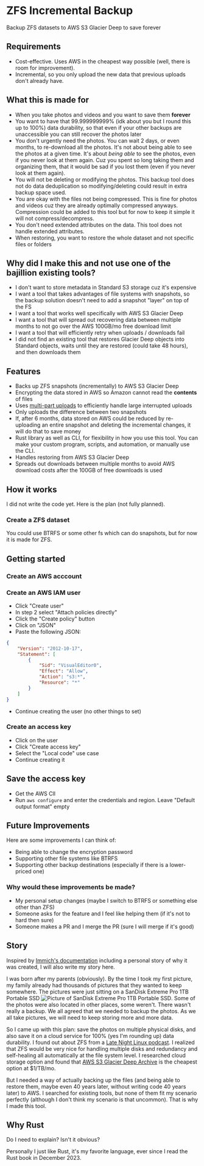 # ZFS Incremental Backup
Backup ZFS datasets to AWS S3 Glacier Deep to save forever

## Requirements
- Cost-effective. Uses AWS in the cheapest way possible (well, there is room for improvement).
- Incremental, so you only upload the new data that previous uploads don't already have.

## What this is made for
- When you take photos and videos and you want to save them **forever**
- You want to have that 99.999999999% (idk about you but I round this up to 100%) data durability, so that even if your other backups are unaccessible you can still recover the photos later
- You don't urgently need the photos. You can wait 2 days, or even months, to re-download all the photos. It's not about being able to see the photos at a given time. It's about *being able* to see the photos, even if you never look at them again. Cuz you spent so long taking them and organizing them, that it would be sad if you lost them (even if you never look at them again).
- You will not be deleting or modifying the photos. This backup tool does not do data deduplication so modifying/deleting could result in extra backup space used.
- You are okay with the files not being compressed. This is fine for photos and videos cuz they are already optimally compressed anyways. Compression could be added to this tool but for now to keep it simple it will not compress/decompress.
- You don't need extended attributes on the data. This tool does not handle extended attributes.
- When restoring, you want to restore the whole dataset and not specific files or folders

## Why did I make this and not use one of the bajillion existing tools?
- I don't want to store metadata in Standard S3 storage cuz it's expensive
- I want a tool that takes advantages of file systems with snapshots, so the backup solution doesn't need to add a snapshot "layer" on top of the FS
- I want a tool that works well specifically with AWS S3 Glacier Deep
- I want a tool that will spread out recovering data between multiple months to not go over the AWS 100GB/mo free download limit
- I want a tool that will efficiently retry when uploads / downloads fail
- I did not find an existing tool that restores Glacier Deep objects into Standard objects, waits until they are restored (could take 48 hours), and then downloads them

## Features
- Backs up ZFS snapshots (incrementally) to AWS S3 Glacier Deep
- Encrypting the data stored in AWS so Amazon cannot read the **contents** of files
- Uses [multi-part uploads](https://docs.aws.amazon.com/AmazonS3/latest/userguide/mpuoverview.html) to efficiently handle large interrupted uploads
- Only uploads the difference between two snapshots
- If, after 6 months, data stored on AWS could be reduced by re-uploading an entire snapshot and deleting the incremental changes, it will do that to save money
- Rust library as well as CLI, for flexibility in how you use this tool. You can make your custom program, scripts, and automation, or manually use the CLI.
- Handles restoring from AWS S3 Glacier Deep
- Spreads out downloads between multiple months to avoid AWS download costs after the 100GB of free downloads is used

## How it works
I did not write the code yet. Here is the plan (not fully planned).
### Create a ZFS dataset
You could use BTRFS or some other fs which can do snapshots, but for now it is made for ZFS.

## Getting started
### Create an AWS acccount

### Create an AWS IAM user
- Click "Create user"
- In step 2 select "Attach policies directly"
- Click the "Create policy" button
- Click on "JSON"
- Paste the following JSON:
```json
{
    "Version": "2012-10-17",
    "Statement": [
        {
            "Sid": "VisualEditor0",
            "Effect": "Allow",
            "Action": "s3:*",
            "Resource": "*"
        }
    ]
}
```
- Continue creating the user (no other things to set)

### Create an access key
- Click on the user
- Click "Create access key"
- Select the "Local code" use case
- Continue creating it

## Save the access key
- Get the AWS ClI
- Run `aws configure` and enter the credentials and region. Leave "Default output format" empty

## Future Improvements
Here are some improvements I can think of:
- Being able to change the encryption password
- Supporting other file systems like BTRFS
- Supporting other backup destinations (especially if there is a lower-priced one)

### Why would these improvements be made?
- My personal setup changes (maybe I switch to BTRFS or something else other than ZFS)
- Someone asks for the feature and I feel like helping them (if it's not to hard then sure)
- Someone makes a PR and I merge the PR (sure I will merge if it's good)

## Story
Inspired by [Immich's documentation](https://immich.app/docs/overview/introduction#welcome) including a personal story of why it was created, I will also write my story here.

I was born after my parents (obviously). By the time I took my first picture, my family already had thousands of pictures that they wanted to keep somewhere. The pictures were just sitting on a SanDisk Extreme Pro 1TB Portable SSD ![Picture of SanDisk Extreme Pro 1TB Portable SSD](https://github.com/user-attachments/assets/26d9806e-be0e-47ba-9d94-572dae1bc534). Some of the photos were also located in other places, some weren't. There wasn't really a backup. We all agreed that we needed to backup the photos. As we all take pictures, we will need to keep storing more and more data.

So I came up with this plan: save the photos on multiple physical disks, and also save it on a cloud service for 100% (yes I'm rounding up) data durability. I found out about ZFS from a [Late Night Linux podcast](https://latenightlinux.com/). I realized that ZFS would be very nice for handling multiple disks and redundancy and self-healing all automatically at the file system level. I researched cloud storage option and found that [AWS S3 Glacier Deep Archive](https://docs.aws.amazon.com/AmazonS3/latest/userguide/glacier-storage-classes.html#GDA) is the cheapest option at $1/TB/mo.

But I needed a way of actually backing up the files (and being able to restore them, maybe even 40 years later, without writing code 40 years later) to AWS. I searched for existing tools, but none of them fit my scenario perfectly (although I don't think my scenario is that uncommon). That is why I made this tool.

## Why Rust
Do I need to explain? Isn't it obvious?

Personally I just like Rust, it's my favorite language, ever since I read the Rust book in December 2023.
